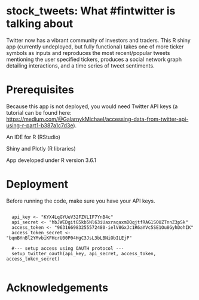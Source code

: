 # stock_tweets: What #fintwitter is talking about

Twitter now has a vibrant community of investors and traders. This R shiny app (currently undeployed, but fully functional) takes one of more ticker symbols as inputs and reproduces the most recent/popular tweets mentioning the user specified tickers, produces a social network graph detailing interactions, and a time series of tweet sentiments. 

# Prerequisites

Because this app is not deployed, you would need Twitter API keys (a tutorial can be found here: https://medium.com/@GalarnykMichael/accessing-data-from-twitter-api-using-r-part1-b387a1c7d3e).

An IDE for R (RStudio)

Shiny and Plotly (R libraries)

App developed under R version 3.6.1

# Deployment

Before running the code, make sure you have your API keys. 

```{r}

  api_key <- "KYX4LqGYUeV32FZVLIF7YnB4c"
  api_secret <- "hbJWEDgitG5kb5Nl63iUaxraqaxmDQqjtfRAG1S0UZTnnZ3pSk"
  access_token <- "963166983255572480-ielV8GxJc1R6aYVc5SE1Ou8GyhDohIK" 
  access_token_secret <- "bqmBYnBl2YMvbiKFHcrU00P04HgC3JsL3bLBNiObILEjP"
  
  #--- setup access using OAUTH protocol ---
  setup_twitter_oauth(api_key, api_secret, access_token, access_token_secret)
  
  ```

# Acknowledgements


